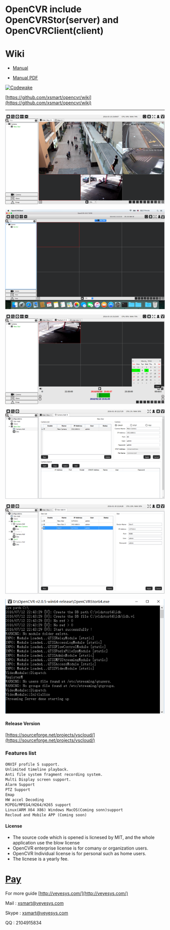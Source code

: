 # OpenCVR include OpenCVRStor(server) and OpenCVRClient(client) #

# Wiki #

*  [Manual](https://xsmart.gitbooks.io/opencvrusermanual/content/)

*  [Manual PDF](https://www.gitbook.com/download/pdf/book/xsmart/opencvrusermanual)

[![Codewake](https://www.codewake.com/badges/codewake2.svg)](https://www.codewake.com/p/opencvr-c0873e2b-a1af-45e8-a64b-16145925ee99)

[https://github.com/xsmart/opencvr/wiki](https://github.com/xsmart/opencvr/wiki)

----------
![](https://raw.githubusercontent.com/xsmart/ve-img/master/opencvr2/opencvrclient.png)

![](https://raw.githubusercontent.com/xsmart/ve-img/master/osx/osxview.png)

![](https://raw.githubusercontent.com/xsmart/ve-img/master/opencvr2/playback.png)

![](https://raw.githubusercontent.com/xsmart/ve-img/master/opencvr2/configure.png)

![](https://raw.githubusercontent.com/xsmart/ve-img/master/opencvr2/opencvrstoradd.png)

![](https://raw.githubusercontent.com/xsmart/ve-img/master/opencvr2/opencvrstor.png)



#### Release Version ####
[https://sourceforge.net/projects/vscloud/](https://sourceforge.net/projects/vscloud/)

### Features list ###
	ONVIF profile S support.
    Unlimited timeline playback.
	Anti file system fragment recording system.
	Multi Display screen support.
	Alarm Support
	PTZ Support
	Emap
	HW accel Decoding
	MJPEG/MPEG4/H264/H265 support
	Linux(ARM X64 X86) Windows MacOS(Coming sonn)support
	Recloud and Mobile APP (Coming soon)

#### License ####
*  The source code which is opened is licnesed by MIT, and the whole application use the blow license
*  OpenCVR enterprise license is for comany or organization users. 
*  OpenCVR Individual license is for personal such as home users.
*  The licnese is a yearly fee.

# [Pay](http://veyesys.com/) #


For more guide
[http://veyesys.com/](http://veyesys.com/)

Mail  : [xsmart@veyesys.com](xsmart@veyesys.com)

Skype : xsmart@veyesys.com

QQ    : 2104915834

